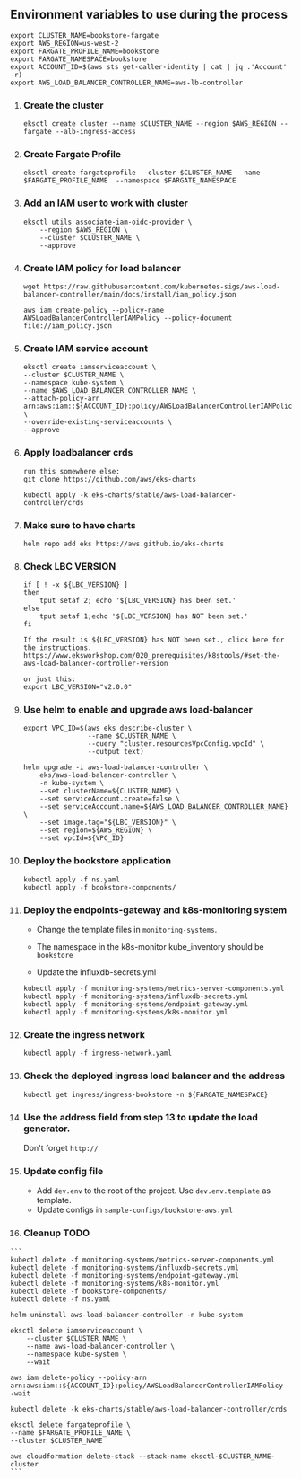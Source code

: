 ## Environment variables to use during the process
```
export CLUSTER_NAME=bookstore-fargate
export AWS_REGION=us-west-2
export FARGATE_PROFILE_NAME=bookstore
export FARGATE_NAMESPACE=bookstore
export ACCOUNT_ID=$(aws sts get-caller-identity | cat | jq .'Account' -r)
export AWS_LOAD_BALANCER_CONTROLLER_NAME=aws-lb-controller
```
1. ### Create the cluster
    ```
    eksctl create cluster --name $CLUSTER_NAME --region $AWS_REGION --fargate --alb-ingress-access
    ```

2. ### Create Fargate Profile
    ```
    eksctl create fargateprofile --cluster $CLUSTER_NAME --name $FARGATE_PROFILE_NAME  --namespace $FARGATE_NAMESPACE
    ```

3. ### Add an IAM user to work with cluster
    ```
    eksctl utils associate-iam-oidc-provider \
        --region $AWS_REGION \
        --cluster $CLUSTER_NAME \
        --approve
    ```

4. ### Create IAM policy for load balancer
    ```
    wget https://raw.githubusercontent.com/kubernetes-sigs/aws-load-balancer-controller/main/docs/install/iam_policy.json

    aws iam create-policy --policy-name AWSLoadBalancerControllerIAMPolicy --policy-document file://iam_policy.json
    ```

5. ### Create IAM service account
    ```
    eksctl create iamserviceaccount \
    --cluster $CLUSTER_NAME \
    --namespace kube-system \
    --name $AWS_LOAD_BALANCER_CONTROLLER_NAME \
    --attach-policy-arn arn:aws:iam::${ACCOUNT_ID}:policy/AWSLoadBalancerControllerIAMPolicy \
    --override-existing-serviceaccounts \
    --approve
    ```

6. ### Apply loadbalancer crds
    ```
    run this somewhere else:
    git clone https://github.com/aws/eks-charts
    ```
    ```
    kubectl apply -k eks-charts/stable/aws-load-balancer-controller/crds
    ```

7. ### Make sure to have charts
    ```
    helm repo add eks https://aws.github.io/eks-charts
    ```

8. ### Check LBC VERSION
    ```
    if [ ! -x ${LBC_VERSION} ]
    then
        tput setaf 2; echo '${LBC_VERSION} has been set.'
    else
        tput setaf 1;echo '${LBC_VERSION} has NOT been set.'
    fi
    ```
    ```
    If the result is ${LBC_VERSION} has NOT been set., click here for the instructions.
    https://www.eksworkshop.com/020_prerequisites/k8stools/#set-the-aws-load-balancer-controller-version

    or just this: 
    export LBC_VERSION="v2.0.0"
    ```

9. ### Use helm to enable and upgrade aws load-balancer
    ```
    export VPC_ID=$(aws eks describe-cluster \
                    --name $CLUSTER_NAME \
                    --query "cluster.resourcesVpcConfig.vpcId" \
                    --output text)

    helm upgrade -i aws-load-balancer-controller \
        eks/aws-load-balancer-controller \
        -n kube-system \
        --set clusterName=${CLUSTER_NAME} \
        --set serviceAccount.create=false \
        --set serviceAccount.name=${AWS_LOAD_BALANCER_CONTROLLER_NAME} \
        --set image.tag="${LBC_VERSION}" \
        --set region=${AWS_REGION} \
        --set vpcId=${VPC_ID}
    ```
10. ### Deploy the bookstore application
    ```
    kubectl apply -f ns.yaml
    kubectl apply -f bookstore-components/
    ```

11. ### Deploy the endpoints-gateway and k8s-monitoring system
    - Change the template files in `monitoring-systems`.
    
    - The namespace in the k8s-monitor kube_inventory should be `bookstore`

    - Update the influxdb-secrets.yml
    ```
    kubectl apply -f monitoring-systems/metrics-server-components.yml
    kubectl apply -f monitoring-systems/influxdb-secrets.yml
    kubectl apply -f monitoring-systems/endpoint-gateway.yml
    kubectl apply -f monitoring-systems/k8s-monitor.yml
    ```

12. ### Create the ingress network
    ```
    kubectl apply -f ingress-network.yaml
    ```
13. ### Check the deployed ingress load balancer and the address

    ```
    kubectl get ingress/ingress-bookstore -n ${FARGATE_NAMESPACE}
    ```

14. ### Use the address field from step 13 to update the load generator.
    Don't forget `http://`

15. ### Update config file
    - Add `dev.env` to the root of the project. Use `dev.env.template` as template.
    - Update configs in `sample-configs/bookstore-aws.yml`

16.  ### Cleanup TODO
    ```
    kubectl delete -f monitoring-systems/metrics-server-components.yml
    kubectl delete -f monitoring-systems/influxdb-secrets.yml
    kubectl delete -f monitoring-systems/endpoint-gateway.yml
    kubectl delete -f monitoring-systems/k8s-monitor.yml
    kubectl delete -f bookstore-components/
    kubectl delete -f ns.yaml

    helm uninstall aws-load-balancer-controller -n kube-system

    eksctl delete iamserviceaccount \
        --cluster $CLUSTER_NAME \
        --name aws-load-balancer-controller \
        --namespace kube-system \
        --wait

    aws iam delete-policy --policy-arn arn:aws:iam::${ACCOUNT_ID}:policy/AWSLoadBalancerControllerIAMPolicy --wait

    kubectl delete -k eks-charts/stable/aws-load-balancer-controller/crds

    eksctl delete fargateprofile \
    --name $FARGATE_PROFILE_NAME \
    --cluster $CLUSTER_NAME

    aws cloudformation delete-stack --stack-name eksctl-$CLUSTER_NAME-cluster
    ```